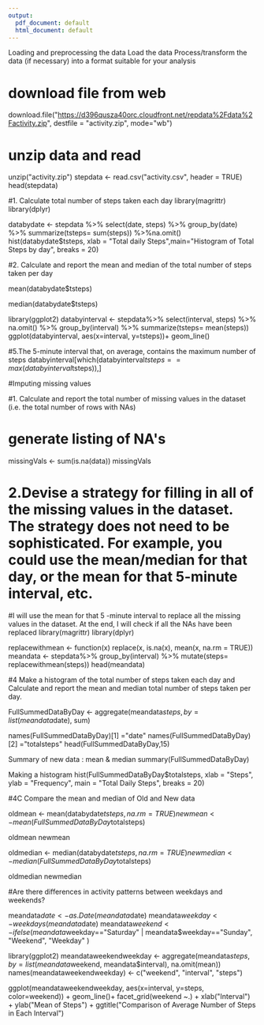 ```yaml
---
output:
  pdf_document: default
  html_document: default
---
```

Loading and preprocessing the data
Load the data Process/transform the data (if necessary) into a format suitable for your analysis

# download file from web
download.file("https://d396qusza40orc.cloudfront.net/repdata%2Fdata%2Factivity.zip", destfile = "activity.zip", mode="wb")
# unzip data and read 
unzip("activity.zip")
stepdata <- read.csv("activity.csv", header = TRUE)
head(stepdata)

#1. Calculate total number of steps taken each day
library(magrittr)
library(dplyr)

databydate <- stepdata %>% select(date, steps) %>% group_by(date) %>% summarize(tsteps= sum(steps)) %>%na.omit()
hist(databydate$tsteps, xlab = "Total daily Steps",main="Histogram of Total Steps by day", breaks = 20)


#2. Calculate and report the mean and median of the total number of steps taken per day

mean(databydate$tsteps)


median(databydate$tsteps)


library(ggplot2)
databyinterval <- stepdata%>% select(interval, steps) %>% na.omit() %>% group_by(interval) %>% summarize(tsteps= mean(steps)) 
ggplot(databyinterval, aes(x=interval, y=tsteps))+ geom_line()

#5.The 5-minute interval that, on average, contains the maximum number of steps
databyinterval[which(databyinterval$tsteps== max(databyinterval$tsteps)),]


#Imputing missing values

#1. Calculate and report the total number of missing values in the dataset (i.e. the total number of rows with NAs)

# generate listing of NA's
missingVals <- sum(is.na(data))
missingVals


# 2.Devise a strategy for filling in all of the missing values in the dataset. The strategy does not need to be sophisticated. For example, you could use the mean/median for that day, or the mean for that 5-minute interval, etc.

#I will use the mean for that 5 -minute interval to replace all the missing values in the dataset. At the end, I will check if all the NAs have been replaced
library(magrittr)
library(dplyr)

replacewithmean <- function(x) replace(x, is.na(x), mean(x, na.rm = TRUE))
meandata <- stepdata%>% group_by(interval) %>% mutate(steps= replacewithmean(steps))
head(meandata)


#4 Make a histogram of the total number of steps taken each day and Calculate and report the mean and median total number of steps taken per day.

FullSummedDataByDay <- aggregate(meandata$steps, by=list(meandata$date), sum)

names(FullSummedDataByDay)[1] ="date"
names(FullSummedDataByDay)[2] ="totalsteps"
head(FullSummedDataByDay,15)



Summary of new data : mean & median
summary(FullSummedDataByDay)



Making a histogram
hist(FullSummedDataByDay$totalsteps, xlab = "Steps", ylab = "Frequency", main = "Total Daily Steps", breaks = 20)


#4C Compare the mean and median of Old and New data

oldmean <- mean(databydate$tsteps, na.rm = TRUE)
newmean <- mean(FullSummedDataByDay$totalsteps)

oldmean
newmean

oldmedian <- median(databydate$tsteps, na.rm = TRUE)
newmedian <- median(FullSummedDataByDay$totalsteps)

oldmedian
newmedian

#Are there differences in activity patterns between weekdays and weekends?

meandata$date <- as.Date(meandata$date)
meandata$weekday <- weekdays(meandata$date)
meandata$weekend <- ifelse(meandata$weekday=="Saturday" | meandata$weekday=="Sunday", "Weekend", "Weekday" )

library(ggplot2)
meandataweekendweekday <- aggregate(meandata$steps , by= list(meandata$weekend, meandata$interval), na.omit(mean))
names(meandataweekendweekday) <- c("weekend", "interval", "steps")

ggplot(meandataweekendweekday, aes(x=interval, y=steps, color=weekend)) + geom_line()+
facet_grid(weekend ~.) + xlab("Interval") + ylab("Mean of Steps") +
    ggtitle("Comparison of Average Number of Steps in Each Interval")
